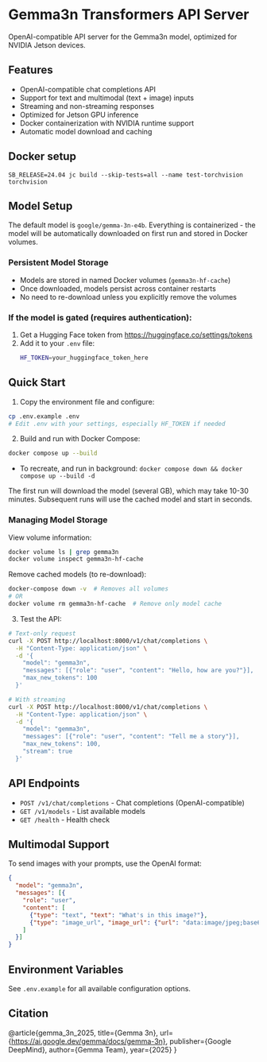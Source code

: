 # Gemma3n Transformers API Server

OpenAI-compatible API server for the Gemma3n model, optimized for NVIDIA Jetson devices.

## Features

- OpenAI-compatible chat completions API
- Support for text and multimodal (text + image) inputs
- Streaming and non-streaming responses
- Optimized for Jetson GPU inference
- Docker containerization with NVIDIA runtime support
- Automatic model download and caching

## Docker setup

`SB_RELEASE=24.04 jc build --skip-tests=all --name test-torchvision torchvision`

## Model Setup

The default model is `google/gemma-3n-e4b`. Everything is containerized - the model will be automatically downloaded on first run and stored in Docker volumes.

### Persistent Model Storage
- Models are stored in named Docker volumes (`gemma3n-hf-cache`)
- Once downloaded, models persist across container restarts
- No need to re-download unless you explicitly remove the volumes

### If the model is gated (requires authentication):
1. Get a Hugging Face token from https://huggingface.co/settings/tokens
2. Add it to your `.env` file:
   ```bash
   HF_TOKEN=your_huggingface_token_here
   ```

## Quick Start

1. Copy the environment file and configure:
```bash
cp .env.example .env
# Edit .env with your settings, especially HF_TOKEN if needed
```

2. Build and run with Docker Compose:
```bash
docker compose up --build
```

  -  To recreate, and run in background: `docker compose down && docker compose up --build -d`

The first run will download the model (several GB), which may take 10-30 minutes. Subsequent runs will use the cached model and start in seconds.

### Managing Model Storage

View volume information:
```bash
docker volume ls | grep gemma3n
docker volume inspect gemma3n-hf-cache
```

Remove cached models (to re-download):
```bash
docker-compose down -v  # Removes all volumes
# OR
docker volume rm gemma3n-hf-cache  # Remove only model cache
```

3. Test the API:
```bash
# Text-only request
curl -X POST http://localhost:8000/v1/chat/completions \
  -H "Content-Type: application/json" \
  -d '{
    "model": "gemma3n",
    "messages": [{"role": "user", "content": "Hello, how are you?"}],
    "max_new_tokens": 100
  }'

# With streaming
curl -X POST http://localhost:8000/v1/chat/completions \
  -H "Content-Type: application/json" \
  -d '{
    "model": "gemma3n",
    "messages": [{"role": "user", "content": "Tell me a story"}],
    "max_new_tokens": 100,
    "stream": true
  }'
```

## API Endpoints

- `POST /v1/chat/completions` - Chat completions (OpenAI-compatible)
- `GET /v1/models` - List available models
- `GET /health` - Health check

## Multimodal Support

To send images with your prompts, use the OpenAI format:

```json
{
  "model": "gemma3n",
  "messages": [{
    "role": "user",
    "content": [
      {"type": "text", "text": "What's in this image?"},
      {"type": "image_url", "image_url": {"url": "data:image/jpeg;base64,..."}}
    ]
  }]
}
```

## Environment Variables

See `.env.example` for all available configuration options.

## Citation

@article{gemma_3n_2025,
    title={Gemma 3n},
    url={https://ai.google.dev/gemma/docs/gemma-3n},
    publisher={Google DeepMind},
    author={Gemma Team},
    year={2025}
}
